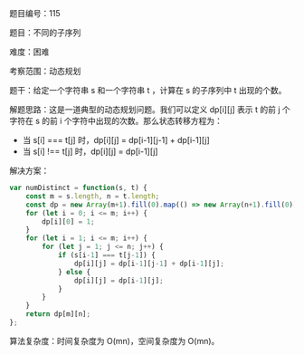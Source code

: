 题目编号：115

题目：不同的子序列

难度：困难

考察范围：动态规划

题干：给定一个字符串 s 和一个字符串 t ，计算在 s 的子序列中 t 出现的个数。

解题思路：这是一道典型的动态规划问题。我们可以定义 dp[i][j] 表示 t 的前 j 个字符在 s 的前 i 个字符中出现的次数。那么状态转移方程为：

- 当 s[i] === t[j] 时，dp[i][j] = dp[i-1][j-1] + dp[i-1][j]
- 当 s[i] !== t[j] 时，dp[i][j] = dp[i-1][j]

解决方案：

```javascript
var numDistinct = function(s, t) {
    const m = s.length, n = t.length;
    const dp = new Array(m+1).fill(0).map(() => new Array(n+1).fill(0));
    for (let i = 0; i <= m; i++) {
        dp[i][0] = 1;
    }
    for (let i = 1; i <= m; i++) {
        for (let j = 1; j <= n; j++) {
            if (s[i-1] === t[j-1]) {
                dp[i][j] = dp[i-1][j-1] + dp[i-1][j];
            } else {
                dp[i][j] = dp[i-1][j];
            }
        }
    }
    return dp[m][n];
};
```

算法复杂度：时间复杂度为 O(mn)，空间复杂度为 O(mn)。